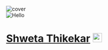 
![cover](https://user-images.githubusercontent.com/72989187/183023975-4ea1c172-f005-4186-901a-683d59b4fa38.png)<br>
![Hello](https://user-images.githubusercontent.com/72989187/183024891-d3264009-eb44-40b0-af48-ec7fa025cd32.gif) 
<h1><a href="https://github.com/shwetathikekar" style="margin-top: 0px">Shweta Thikekar</a> <img src="https://raw.githubusercontent.com/MartinHeinz/MartinHeinz/master/wave.gif" style="width: 25px;"><h2> 









<!--
**shwetathikekar/ShwetaThikekar** is a ✨ _special_ ✨ repository because its `README.md` (this file) appears on your GitHub profile.

Here are some ideas to get you started:

- 🔭 I’m currently working on ...
- 🌱 I’m currently learning ...
- 👯 I’m looking to collaborate on ...
- 🤔 I’m looking for help with ...
- 💬 Ask me about ...
- 📫 How to reach me: ...
- 😄 Pronouns: ...
- ⚡ Fun fact: ...
-->
